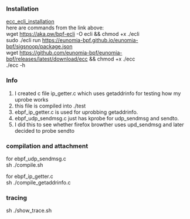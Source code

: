 ### Installation
[ecc_ecli_installation](https://github.com/eunomia-bpf/eunomia-bpf?tab=readme-ov-file#install-the-project)<br>
here are commands from the link above:<br>
wget https://aka.pw/bpf-ecli -O ecli && chmod +x ./ecli<br>
sudo ./ecli run https://eunomia-bpf.github.io/eunomia-bpf/sigsnoop/package.json<br>
wget https://github.com/eunomia-bpf/eunomia-bpf/releases/latest/download/ecc && chmod +x ./ecc<br>
./ecc -h


### Info
1. I created c file ip_getter.c which uses getaddrinfo for testing how my uprobe works
2. this file is compiled into ./test
3. ebpf_ip_getter.c is used for uprobbing getaddrinfo.
4. ebpf_udp_sendmsg.c just has kprobe for udp_sendmsg and sendto.
5. I did this to see whether firefox browther uses upd_sendmsg and later decided to probe sendto

### compilation and attachment
for ebpf_udp_sendmsg.c<br>
sh ./compile.sh

for ebpf_ip_getter.c<br>
sh ./compile_getaddrinfo.c<br>

### tracing
sh ./show_trace.sh

